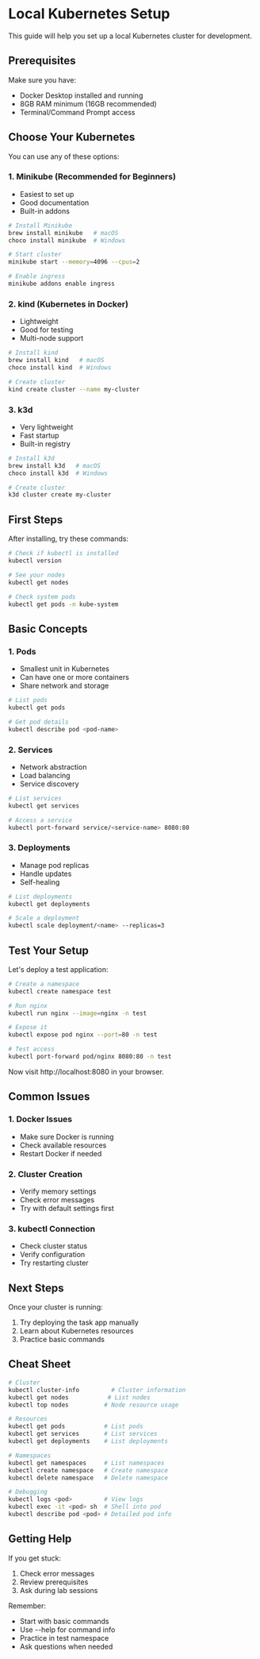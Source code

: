 # Local Kubernetes Setup

This guide will help you set up a local Kubernetes cluster for development.

## Prerequisites

Make sure you have:
- Docker Desktop installed and running
- 8GB RAM minimum (16GB recommended)
- Terminal/Command Prompt access

## Choose Your Kubernetes

You can use any of these options:

### 1. Minikube (Recommended for Beginners)
- Easiest to set up
- Good documentation
- Built-in addons

```bash
# Install Minikube
brew install minikube   # macOS
choco install minikube  # Windows

# Start cluster
minikube start --memory=4096 --cpus=2

# Enable ingress
minikube addons enable ingress
```

### 2. kind (Kubernetes in Docker)
- Lightweight
- Good for testing
- Multi-node support

```bash
# Install kind
brew install kind   # macOS
choco install kind  # Windows

# Create cluster
kind create cluster --name my-cluster
```

### 3. k3d
- Very lightweight
- Fast startup
- Built-in registry

```bash
# Install k3d
brew install k3d   # macOS
choco install k3d  # Windows

# Create cluster
k3d cluster create my-cluster
```

## First Steps

After installing, try these commands:

```bash
# Check if kubectl is installed
kubectl version

# See your nodes
kubectl get nodes

# Check system pods
kubectl get pods -n kube-system
```

## Basic Concepts

### 1. Pods
- Smallest unit in Kubernetes
- Can have one or more containers
- Share network and storage

```bash
# List pods
kubectl get pods

# Get pod details
kubectl describe pod <pod-name>
```

### 2. Services
- Network abstraction
- Load balancing
- Service discovery

```bash
# List services
kubectl get services

# Access a service
kubectl port-forward service/<service-name> 8080:80
```

### 3. Deployments
- Manage pod replicas
- Handle updates
- Self-healing

```bash
# List deployments
kubectl get deployments

# Scale a deployment
kubectl scale deployment/<name> --replicas=3
```

## Test Your Setup

Let's deploy a test application:

```bash
# Create a namespace
kubectl create namespace test

# Run nginx
kubectl run nginx --image=nginx -n test

# Expose it
kubectl expose pod nginx --port=80 -n test

# Test access
kubectl port-forward pod/nginx 8080:80 -n test
```

Now visit http://localhost:8080 in your browser.

## Common Issues

### 1. Docker Issues
- Make sure Docker is running
- Check available resources
- Restart Docker if needed

### 2. Cluster Creation
- Verify memory settings
- Check error messages
- Try with default settings first

### 3. kubectl Connection
- Check cluster status
- Verify configuration
- Try restarting cluster

## Next Steps

Once your cluster is running:
1. Try deploying the task app manually
2. Learn about Kubernetes resources
3. Practice basic commands

## Cheat Sheet

```bash
# Cluster
kubectl cluster-info         # Cluster information
kubectl get nodes           # List nodes
kubectl top nodes          # Node resource usage

# Resources
kubectl get pods           # List pods
kubectl get services       # List services
kubectl get deployments    # List deployments

# Namespaces
kubectl get namespaces     # List namespaces
kubectl create namespace   # Create namespace
kubectl delete namespace   # Delete namespace

# Debugging
kubectl logs <pod>         # View logs
kubectl exec -it <pod> sh  # Shell into pod
kubectl describe pod <pod> # Detailed pod info
```

## Getting Help

If you get stuck:
1. Check error messages
2. Review prerequisites
3. Ask during lab sessions

Remember:
- Start with basic commands
- Use --help for command info
- Practice in test namespace
- Ask questions when needed
